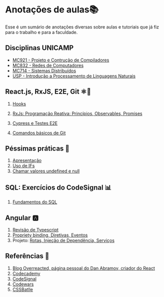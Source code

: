 # Anotações de aulas📚

Esse é um sumário de anotações diversas sobre aulas e tutoriais que já fiz para o trabalho e para a faculdade.

## Disciplinas UNICAMP

 - [MC921 - Projeto e Contrução de Compiladores](https://github.com/NatSatie/StudyNotes/blob/main/compilers/Apresentacao.md)
 - [MC832 - Redes de Computadores](https://github.com/NatSatie/StudyNotes/blob/main/redes/Apresentacao.md)
 - [MC714 - Sistemas Distribuídos](https://github.com/NatSatie/StudyNotes/blob/main/mc714/intro.md)
 - [USP - Introdução a Processamento de Linguagens Naturais](https://github.com/NatSatie/StudyNotes/blob/main/processamento_linguagens_naturais/intro.md)

## React.js, RxJS, E2E, Git ⚛️🐙

 1. [Hooks](https://github.com/NatSatie/notasDeAula/blob/main/react/hooks.md)

2. [RxJs: Programação Reativa: Princípios, Observables, Promises](https://github.com/NatSatie/notasDeAula/blob/main/react/RxJS.md)
3. [Cypress e Testes E2E](https://github.com/NatSatie/StudyNotes/blob/main/react/testsE2E.md)
4. [Comandos básicos de Git](https://github.com/NatSatie/notasDeAula/blob/main/git.md)

## Péssimas práticas 🙋

  1. [Apresentação](https://github.com/NatSatie/TechNotes/blob/main/badPractises/summary.md)
  2. [Uso de IFs](https://github.com/NatSatie/TechNotes/blob/main/badPractises/part1.md)
  3. [Chamar valores undefined e null](https://github.com/NatSatie/TechNotes/blob/main/badPractises/part2.md)

## SQL: Exercícios do CodeSignal 📊

 1. [Fundamentos do SQL](https://github.com/NatSatie/StudyNotes/blob/main/sql/part1.md)

## Angular 🅰️	

  1. [Revisão de Typescript](https://github.com/NatSatie/notasDeAula/blob/main/angular/angular_part1.md)
  2. [Propriety binding, Diretivas, Eventos](https://github.com/NatSatie/notasDeAula/blob/main/angular/angular_part2.md)
  3. Projeto: [Rotas, Injeção de Dependência, Serviços](https://github.com/NatSatie/notasDeAula/blob/main/angular/angular_part3.md)

## Referências 🔖

  1. [Blog Overreacted, página pessoal do Dan Abramov, criador do React](https://overreacted.io/)
  2. [Codecademy](https://www.codecademy.com/)
  3. [CodeSignal](https://app.codesignal.com/arcade)
  4. [Codewars](https://www.codewars.com/)
  5. [CSSBatlle](https://cssbattle.dev/)

